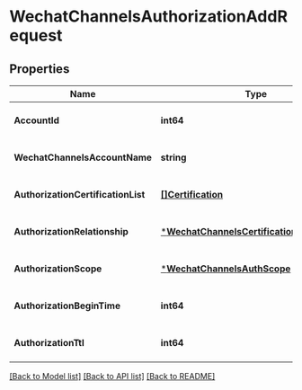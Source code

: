 # WechatChannelsAuthorizationAddRequest

## Properties
Name | Type | Description | Notes
------------ | ------------- | ------------- | -------------
**AccountId** | **int64** |  | [optional] [default to null]
**WechatChannelsAccountName** | **string** |  | [optional] [default to null]
**AuthorizationCertificationList** | [**[]Certification**](certification.md) |  | [optional] [default to null]
**AuthorizationRelationship** | [***WechatChannelsCertificationRelationship**](WechatChannelsCertificationRelationship.md) |  | [optional] [default to null]
**AuthorizationScope** | [***WechatChannelsAuthScope**](WechatChannelsAuthScope.md) |  | [optional] [default to null]
**AuthorizationBeginTime** | **int64** |  | [optional] [default to null]
**AuthorizationTtl** | **int64** |  | [optional] [default to null]

[[Back to Model list]](../README.md#documentation-for-models) [[Back to API list]](../README.md#documentation-for-api-endpoints) [[Back to README]](../README.md)


